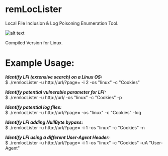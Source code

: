 # remLocLister
Local File Inclusion &amp; Log Poisoning Enumeration Tool.

![alt text](https://i.imgur.com/E3Q3P2M.png)

Compiled Version for Linux.

# Example Usage:

*__Identify LFI (extensive search) on a Linux OS:__* \
$ ./remlocLister -u http://url/?page= -i 2 -os "linux" -c "Cookies" 

*__Identify potential vulnerable parameter for LFI:__* \
$ ./remlocLister -u http://url/ -os "linux" -c "Cookies" -p 

*__Identify potential log files:__* \
$ ./remlocLister -u http://url/?page= -os "linux" -c "Cookies" -log 

*__Identify LFI adding NullByte bypass:__* \
$ ./remlocLister -u http://url/?page= -i 1 -os "linux" -c "Cookies" -n 

*__Identify LFI using a different User-Agent Header:__* \
$ ./remlocLister -u http://url/?page= -i 1 -os "linux" -c "Cookies" -uA "User-Agent" 
